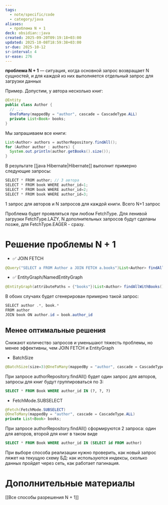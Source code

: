 ```yaml
---
tags:
  - note/specific/code
  - category/java
aliases:
  - проблема N + 1
deck: obsidian::java
created: 2025-09-20T09:19:18+03:00
updated: 2025-10-08T18:59:38+03:00
sr-due: 2025-10-12
sr-interval: 4
sr-ease: 276
---
```


**проблема N + 1**
—
ситуация, когда основной запрос возвращает N сущностей, и для каждой из них выполняется отдельный запрос для загрузки данных

Пример. Допустим, у автора несколько книг:
```java
@Entity
public class Author {
  // ...
  OneToMany(mappedBy = "author", cascade = CascadeType.ALL)
  private List<Book> books;
}
```
Мы запрашиваем все книги:
```java
List<Author> authors = authorRepository.findAll();
for (Author author : authors) {   
  System.out.println(author.getBooks().size());
}

```
В результате [[java Hibernate|Hibernate]] выполнит примерно следующие запросы:
```java
SELECT * FROM author; // 3 автора
SELECT * FROM book WHERE author_id=1;
SELECT * FROM book WHERE author_id=2;
SELECT * FROM book WHERE author_id=3;

```
1 запрос для авторов и N запросов для каждой книги. Всего N+1 запрос

Проблема будет проявляться при любом FetchType. Для ленивой загрузки FetchType.LAZY, N дополнительных запросов будут сделаны позже, для FetchType.EAGER - сразу.

# Решение проблемы N + 1

- ✅ JOIN FETCH
```java
@Query("SELECT a FROM Author a JOIN FETCH a.books")List<Author> findAllWithBooks();

```
- ✅ EntityGraph/NamedEntityGraph
```java
@EntityGraph(attributePaths = {"books"})List<Author> findAllWithBooks();

```

В обоих случаях будет сгенерирован примерно такой запрос:
```java
SELECT author .*, book.*
FROM author 
JOIN book ON author.id = book.author_id

```

## Менее оптимальные решения

Снижают количество запросов и уменьшают тяжесть проблемы, но менее эффективны, чем JOIN FETCH и EntityGraph

- BatchSize
```java
@BatchSize(size=3)@OneToMany(mappedBy = "author", cascade = CascadeType.ALL)private List<Book> books;

```
При запросе authorRepository.findAll() будет один запрос для авторов, запросы для книг будут группироваться по 3:
```sql
SELECT * FROM Book WHERE author_id IN (?, ?, ?)

```

- FetchMode.SUBSELECT
```java
@Fetch(FetchMode.SUBSELECT)
@OneToMany(mappedBy = "author", cascade = CascadeType.ALL)
private List<Book> books;

```
При запросе authorRepository.findAll() сформируются 2 запроса: один для авторов, второй для книг в таком виде
```sql
SELECT * FROM Book WHERE author_id IN (SELECT id FROM author)

```

При выборе способа реализации нужно проверить, как новый запрос ляжет на текущую схему БД: как используются индексы, сколько данных пройдет через сеть, как работает пагинация.

# Дополнительные материалы
[[Все способы разрешения N + 1]]
